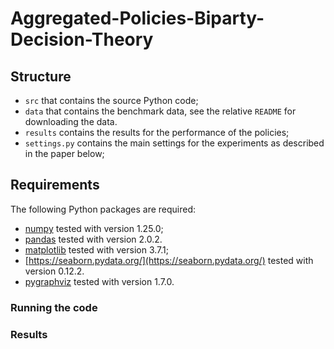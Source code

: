 # Aggregated-Policies-Biparty-Decision-Theory


## Structure
- `src` that contains the source Python code;
- `data` that contains the benchmark data, see the relative `README` for downloading the data.
- `results` contains the results for the performance of the policies;
- `settings.py` contains the main settings for the experiments as described in the paper below;



## Requirements
The following Python packages are required:

-   [numpy](http://www.numpy.org/) tested with version 1.25.0;
-   [pandas](https://pandas.pydata.org/) tested with version 2.0.2.
-   [matplotlib](https://matplotlib.org/) tested with version 3.7.1;
-   [https://seaborn.pydata.org/](https://seaborn.pydata.org/) tested with version 0.12.2.
-   [pygraphviz](https://pypi.org/project/pygraphviz/) tested with version 1.7.0.




### Running the code


### Results

